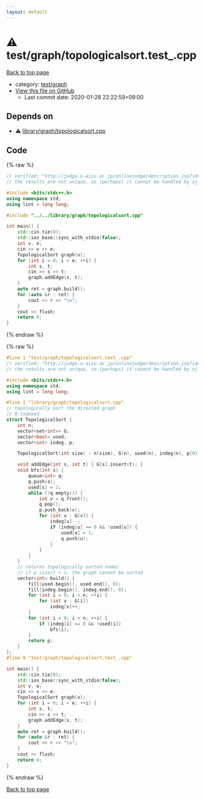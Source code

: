 ```yaml
---
layout: default
---
```


<!-- mathjax config similar to math.stackexchange -->
<script type="text/javascript" async
  src="https://cdnjs.cloudflare.com/ajax/libs/mathjax/2.7.5/MathJax.js?config=TeX-MML-AM_CHTML">
</script>
<script type="text/x-mathjax-config">
  MathJax.Hub.Config({
    TeX: { equationNumbers: { autoNumber: "AMS" }},
    tex2jax: {
      inlineMath: [ ['$','$'] ],
      processEscapes: true
    },
    "HTML-CSS": { matchFontHeight: false },
    displayAlign: "left",
    displayIndent: "2em"
  });
</script>

<script type="text/javascript" src="https://cdnjs.cloudflare.com/ajax/libs/jquery/3.4.1/jquery.min.js"></script>
<script src="https://cdn.jsdelivr.net/npm/jquery-balloon-js@1.1.2/jquery.balloon.min.js" integrity="sha256-ZEYs9VrgAeNuPvs15E39OsyOJaIkXEEt10fzxJ20+2I=" crossorigin="anonymous"></script>
<script type="text/javascript" src="../../../assets/js/copy-button.js"></script>
<link rel="stylesheet" href="../../../assets/css/copy-button.css" />


# :warning: test/graph/topologicalsort.test_.cpp

<a href="../../../index.html">Back to top page</a>

* category: <a href="../../../index.html#baa37bfd168b079b758c0db816f7295f">test/graph</a>
* <a href="{{ site.github.repository_url }}/blob/master/test/graph/topologicalsort.test_.cpp">View this file on GitHub</a>
    - Last commit date: 2020-01-28 22:22:59+09:00




## Depends on

* :warning: <a href="../../library/graph/topologicalsort.cpp.html">library/graph/topologicalsort.cpp</a>


## Code

<a id="unbundled"></a>
{% raw %}
```cpp
// verified: "http://judge.u-aizu.ac.jp/onlinejudge/description.jsp?id=GRL_4_B&lang=jp"
// the results are not unique, so (perhaps) it cannot be handled by oj-verify

#include <bits/stdc++.h>
using namespace std;
using lint = long long;

#include "../../library/graph/topologicalsort.cpp"

int main() {
    std::cin.tie(0);
    std::ios_base::sync_with_stdio(false);
    int v, e;
    cin >> v >> e;
    TopologicalSort graph(v);
    for (int i = 0; i < e; ++i) {
        int s, t;
        cin >> s >> t;
        graph.addEdge(s, t);
    }
    auto ret = graph.build();
    for (auto &r : ret) {
        cout << r << "\n";
    }
    cout << flush;
    return 0;
}
```
{% endraw %}

<a id="bundled"></a>
{% raw %}
```cpp
#line 1 "test/graph/topologicalsort.test_.cpp"
// verified: "http://judge.u-aizu.ac.jp/onlinejudge/description.jsp?id=GRL_4_B&lang=jp"
// the results are not unique, so (perhaps) it cannot be handled by oj-verify

#include <bits/stdc++.h>
using namespace std;
using lint = long long;

#line 1 "library/graph/topologicalsort.cpp"
// topologically sort the directed graph
// 0-indexed
struct TopologicalSort {
    int n;
    vector<set<int>> G;
    vector<bool> used;
    vector<int> indeg, p;

    TopologicalSort(int size) : n(size), G(n), used(n), indeg(n), p(0) {}

    void addEdge(int s, int t) { G[s].insert(t); }
    void bfs(int s) {
        queue<int> q;
        q.push(s);
        used[s] = 1;
        while (!q.empty()) {
            int v = q.front();
            q.pop();
            p.push_back(v);
            for (int u : G[v]) {
                indeg[u]--;
                if (indeg[u] == 0 && !used[u]) {
                    used[u] = 1;
                    q.push(u);
                }
            }
        }
    }
    // returns topologically sorted nodes
    // if p.size() < n, the graph cannot be sorted
    vector<int> build() {
        fill(used.begin(), used.end(), 0);
        fill(indeg.begin(), indeg.end(), 0);
        for (int i = 0; i < n; ++i) {
            for (int v : G[i])
                indeg[v]++;
        }
        for (int i = 0; i < n; ++i) {
            if (indeg[i] == 0 && !used[i])
                bfs(i);
        }
        return p;
    }
};
#line 9 "test/graph/topologicalsort.test_.cpp"

int main() {
    std::cin.tie(0);
    std::ios_base::sync_with_stdio(false);
    int v, e;
    cin >> v >> e;
    TopologicalSort graph(v);
    for (int i = 0; i < e; ++i) {
        int s, t;
        cin >> s >> t;
        graph.addEdge(s, t);
    }
    auto ret = graph.build();
    for (auto &r : ret) {
        cout << r << "\n";
    }
    cout << flush;
    return 0;
}

```
{% endraw %}

<a href="../../../index.html">Back to top page</a>

